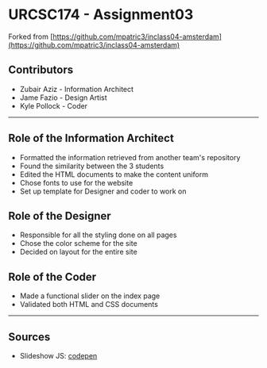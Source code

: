 # URCSC174 - Assignment03

Forked from [https://github.com/mpatric3/inclass04-amsterdam](https://github.com/mpatric3/inclass04-amsterdam)

## Contributors

* Zubair Aziz - Information Architect
* Jame Fazio - Design Artist
* Kyle Pollock - Coder

---

## Role of the Information Architect

* Formatted the information retrieved from another team's repository
* Found the similarity between the 3 students
* Edited the HTML documents to make the content uniform
* Chose fonts to use for the website
* Set up template for Designer and coder to work on

## Role of the Designer

* Responsible for all the styling done on all pages
* Chose the color scheme for the site
* Decided on layout for the entire site

## Role of the Coder

* Made a functional slider on the index page
* Validated both HTML and CSS documents

---

## Sources

* Slideshow JS:
  [codepen](https://codepen.io/akdesign/pen/YWZErv)
